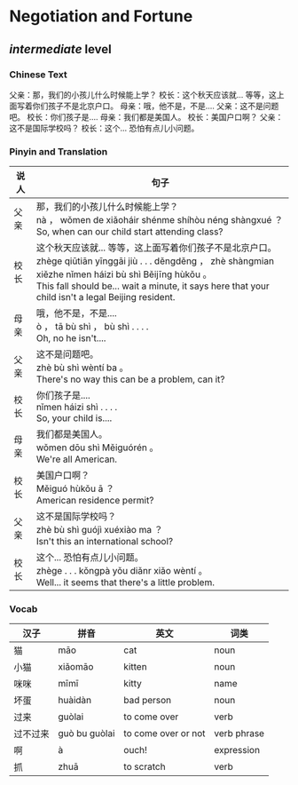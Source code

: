 # Negotiation and Fortune
## *intermediate* level

### Chinese Text
父亲：那，我们的小孩儿什么时候能上学？
校长：这个秋天应该就...  等等，这上面写着你们孩子不是北京户口。
母亲：哦，他不是，不是....
父亲：这不是问题吧。
校长：你们孩子是....
母亲：我们都是美国人。
校长：美国户口啊？
父亲：这不是国际学校吗？
校长：这个... 恐怕有点儿小问题。

### Pinyin and Translation
|说人|句子|
|----|----|
|父亲|那，我们的小孩儿什么时候能上学？<br />nà ， wǒmen de xiǎoháir shénme shíhòu néng shàngxué ？<br />So, when can our child start attending class?|
|校长|这个秋天应该就...  等等，这上面写着你们孩子不是北京户口。<br />zhège qiūtiān yīnggāi jiù . . .   děngděng ， zhè shàngmian xiězhe nǐmen háizi bù shì Běijīng hùkǒu 。<br />This fall should be... wait a minute, it says here that your child isn't a legal Beijing resident.|
|母亲|哦，他不是，不是....<br />ò ， tā bù shì ， bù shì . . . .<br />Oh, no he isn't....|
|父亲|这不是问题吧。<br />zhè bù shì wèntí ba 。<br />There's no way this can be a problem, can it?|
|校长|你们孩子是....<br />nǐmen háizi shì . . . .<br />So, your child is....|
|母亲|我们都是美国人。<br />wǒmen dōu shì Měiguórén 。<br />We're all American.|
|校长|美国户口啊？<br />Měiguó hùkǒu ā ？<br />American residence permit?|
|父亲|这不是国际学校吗？<br />zhè bù shì guójì xuéxiào ma ？<br />Isn't this an international school?|
|校长|这个... 恐怕有点儿小问题。<br />zhège . . .  kǒngpà yǒu diǎnr xiǎo wèntí 。<br />Well... it seems that there's a little problem.|
### Vocab
|汉子|拼音|英文|词类|
|----|----|----|----|
|猫|māo|cat|noun|
|小猫|xiǎomāo|kitten|noun|
|咪咪|mīmī|kitty|name|
|坏蛋|huàidàn|bad person|noun|
|过来|guòlai|to come over|verb|
|过不过来|guò bu guòlai|to come over or not|verb phrase|
|啊|à|ouch!|expression|
|抓|zhuā|to scratch|verb|